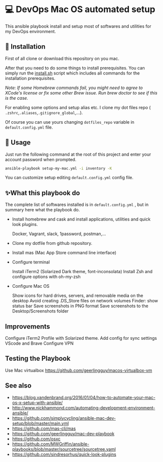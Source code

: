# 💻 DevOps Mac OS automated setup 

This ansible playbook install and setup most of softwares and utilities for my DevOps environment.

## 🚥 Installation 

First of all clone or download this repository on you mac.

After that you need to do some things to install prerequisites.
You can simply run the [install.sh](install.sh) script which includes all commands for the installation prerequisites.

_Note: If some Homebrew commands fail, you might need to agree to XCode's license or fix some other Brew issue. Run brew doctor to see if this is the case._

For enabling some options and setup alias etc. I clone my dot files repo ( `.zshrc`,`.aliases`,`.gitignore_global`,...).

Of course you can use yours changing `dotfiles_repo` variable in `default.config.yml` file.

## 🚀 Usage

Just run the following command at the root of this project and enter your account password when prompted.

```sh
ansible-playbook setup-my-mac.yml -i inventory -K
```

You can customize setup editing `default.config.yml` config file.


## ✨What this playbook do

The complete list of softwares installed is in `default.config.yml` , but in summary here what the playbook do.

- Install homebrew and cask and install applications, utilities and quick look plugins. 

    Docker, Vagrant, slack, 1password, postman,...

- Clone my dotfile from github repository.

- Install mas (Mac App Store command line interface)

- Configure terminal

    Install iTerm2 (Solarized Dark theme, font-inconsolata)
    Install Zsh and configure options with oh-my-zsh

- Configure Mac OS 

    Show icons for hard drives, servers, and removable media on the desktop
    Avoid creating .DS_Store files on network volumes
    Finder: show status bar
    Save screenshots in PNG format
    Save screenshots to the Desktop/Screenshots folder

## Improvements

Configure iTerm2 Profile with Solarized theme.
Add config for sync settings VScode and Brave
Configure VPN

## Testing the Playbook

Use Mac virtualbox https://github.com/geerlingguy/macos-virtualbox-vm

## See also

- https://blog.vandenbrand.org/2016/01/04/how-to-automate-your-mac-os-x-setup-with-ansible/
- http://www.nickhammond.com/automating-development-environment-ansible/
- https://github.com/simplycycling/ansible-mac-dev-setup/blob/master/main.yml
- https://github.com/mas-cli/mas
- https://github.com/geerlingguy/mac-dev-playbook
- https://github.com/osxc
- https://github.com/MWGriffin/ansible-playbooks/blob/master/sourcetree/sourcetree.yaml   
- https://github.com/sindresorhus/quick-look-plugins